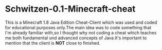 
# Schwitzen-0.1-Minecraft-cheat

This is a Minecraft 1.8 Java Edition Cheat-Client which was used and coded for educational purposes only.The main idea was to code something that I'm already familiar with,so I thought why not coding a cheat which teaches me both fundamental und advanced concepts of Java.It's important to mention that the client is <strong>NOT</strong> close to finished.



